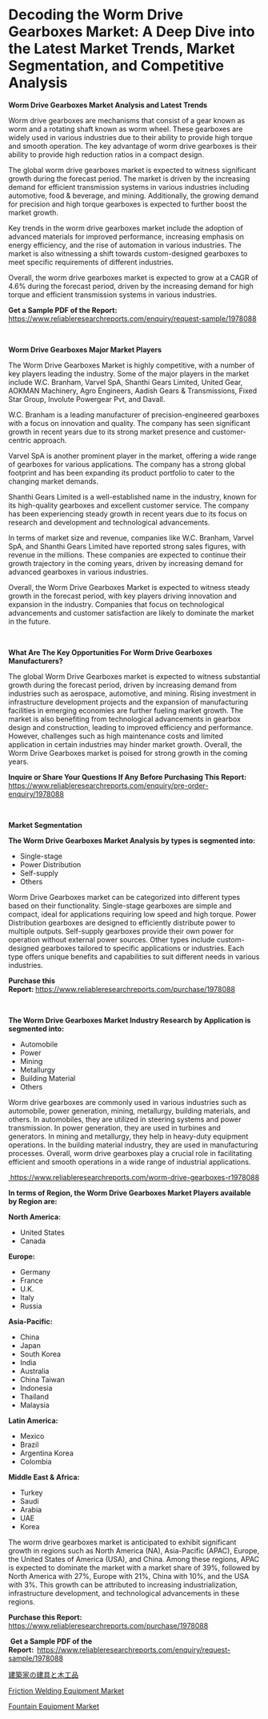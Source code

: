 <p><h1>Decoding the Worm Drive Gearboxes Market: A Deep Dive into the Latest Market Trends, Market Segmentation, and Competitive Analysis</h1></p><p><strong>Worm Drive Gearboxes Market Analysis and Latest Trends</strong></p>
<p><p>Worm drive gearboxes are mechanisms that consist of a gear known as worm and a rotating shaft known as worm wheel. These gearboxes are widely used in various industries due to their ability to provide high torque and smooth operation. The key advantage of worm drive gearboxes is their ability to provide high reduction ratios in a compact design.</p><p>The global worm drive gearboxes market is expected to witness significant growth during the forecast period. The market is driven by the increasing demand for efficient transmission systems in various industries including automotive, food & beverage, and mining. Additionally, the growing demand for precision and high torque gearboxes is expected to further boost the market growth.</p><p>Key trends in the worm drive gearboxes market include the adoption of advanced materials for improved performance, increasing emphasis on energy efficiency, and the rise of automation in various industries. The market is also witnessing a shift towards custom-designed gearboxes to meet specific requirements of different industries.</p><p>Overall, the worm drive gearboxes market is expected to grow at a CAGR of 4.6% during the forecast period, driven by the increasing demand for high torque and efficient transmission systems in various industries.</p></p>
<p><strong>Get a Sample PDF of the Report:&nbsp;</strong> <a href="https://www.reliableresearchreports.com/enquiry/request-sample/1978088">https://www.reliableresearchreports.com/enquiry/request-sample/1978088</a></p>
<p>&nbsp;</p>
<p><strong>Worm Drive Gearboxes Major Market Players</strong></p>
<p><p>The Worm Drive Gearboxes Market is highly competitive, with a number of key players leading the industry. Some of the major players in the market include W.C. Branham, Varvel SpA, Shanthi Gears Limited, United Gear, AOKMAN Machinery, Agro Engineers, Aadish Gears & Transmissions, Fixed Star Group, Involute Powergear Pvt, and Davall.</p><p>W.C. Branham is a leading manufacturer of precision-engineered gearboxes with a focus on innovation and quality. The company has seen significant growth in recent years due to its strong market presence and customer-centric approach.</p><p>Varvel SpA is another prominent player in the market, offering a wide range of gearboxes for various applications. The company has a strong global footprint and has been expanding its product portfolio to cater to the changing market demands.</p><p>Shanthi Gears Limited is a well-established name in the industry, known for its high-quality gearboxes and excellent customer service. The company has been experiencing steady growth in recent years due to its focus on research and development and technological advancements.</p><p>In terms of market size and revenue, companies like W.C. Branham, Varvel SpA, and Shanthi Gears Limited have reported strong sales figures, with revenue in the millions. These companies are expected to continue their growth trajectory in the coming years, driven by increasing demand for advanced gearboxes in various industries.</p><p>Overall, the Worm Drive Gearboxes Market is expected to witness steady growth in the forecast period, with key players driving innovation and expansion in the industry. Companies that focus on technological advancements and customer satisfaction are likely to dominate the market in the future.</p></p>
<p>&nbsp;</p>
<p><strong>What Are The Key Opportunities For Worm Drive Gearboxes Manufacturers?</strong></p>
<p><p>The global Worm Drive Gearboxes market is expected to witness substantial growth during the forecast period, driven by increasing demand from industries such as aerospace, automotive, and mining. Rising investment in infrastructure development projects and the expansion of manufacturing facilities in emerging economies are further fueling market growth. The market is also benefiting from technological advancements in gearbox design and construction, leading to improved efficiency and performance. However, challenges such as high maintenance costs and limited application in certain industries may hinder market growth. Overall, the Worm Drive Gearboxes market is poised for strong growth in the coming years.</p></p>
<p><strong>Inquire or Share Your Questions If Any Before Purchasing This Report:</strong> <a href="https://www.reliableresearchreports.com/enquiry/pre-order-enquiry/1978088">https://www.reliableresearchreports.com/enquiry/pre-order-enquiry/1978088</a></p>
<p>&nbsp;</p>
<p><strong>Market Segmentation</strong></p>
<p><strong>The Worm Drive Gearboxes Market Analysis by types is segmented into:</strong></p>
<p><ul><li>Single-stage</li><li>Power Distribution</li><li>Self-supply</li><li>Others</li></ul></p>
<p><p>Worm Drive Gearboxes market can be categorized into different types based on their functionality. Single-stage gearboxes are simple and compact, ideal for applications requiring low speed and high torque. Power Distribution gearboxes are designed to efficiently distribute power to multiple outputs. Self-supply gearboxes provide their own power for operation without external power sources. Other types include custom-designed gearboxes tailored to specific applications or industries. Each type offers unique benefits and capabilities to suit different needs in various industries.</p></p>
<p><strong>Purchase this Report:&nbsp;</strong><a href="https://www.reliableresearchreports.com/purchase/1978088">https://www.reliableresearchreports.com/purchase/1978088</a></p>
<p>&nbsp;</p>
<p><strong>The Worm Drive Gearboxes Market Industry Research by Application is segmented into:</strong></p>
<p><ul><li>Automobile</li><li>Power</li><li>Mining</li><li>Metallurgy</li><li>Building Material</li><li>Others</li></ul></p>
<p><p>Worm drive gearboxes are commonly used in various industries such as automobile, power generation, mining, metallurgy, building materials, and others. In automobiles, they are utilized in steering systems and power transmission. In power generation, they are used in turbines and generators. In mining and metallurgy, they help in heavy-duty equipment operations. In the building material industry, they are used in manufacturing processes. Overall, worm drive gearboxes play a crucial role in facilitating efficient and smooth operations in a wide range of industrial applications.</p></p>
<p><a href="https://www.reliableresearchreports.com/worm-drive-gearboxes-r1978088">&nbsp;https://www.reliableresearchreports.com/worm-drive-gearboxes-r1978088</a></p>
<p><strong>In terms of Region, the Worm Drive Gearboxes Market Players available by Region are:</strong></p>
<p>
    <p> <strong> North America: </strong>
        <ul>
            <li>United States</li>
            <li>Canada</li>
        </ul>
        </p> 
    <p> <strong> Europe: </strong>
        <ul>
            <li>Germany</li>
            <li>France</li>
            <li>U.K.</li>
            <li>Italy</li>
            <li>Russia</li>
        </ul>
        </p> 
    <p> <strong> Asia-Pacific: </strong>
        <ul>
            <li>China</li>
            <li>Japan</li>
            <li>South Korea</li>
            <li>India</li>
            <li>Australia</li>
            <li>China Taiwan</li>
            <li>Indonesia</li>
            <li>Thailand</li>
            <li>Malaysia</li>
        </ul>
        </p> 
    <p> <strong> Latin America: </strong>
        <ul>
            <li>Mexico</li>
            <li>Brazil</li>
            <li>Argentina Korea</li>
            <li>Colombia</li>
        </ul>
        </p> 
    <p> <strong> Middle East & Africa: </strong>
        <ul>
            <li>Turkey</li>
            <li>Saudi</li>
            <li>Arabia</li>
            <li>UAE</li>
            <li>Korea</li>
        </ul>
    </p>
    </p>
<p><p>The worm drive gearboxes market is anticipated to exhibit significant growth in regions such as North America (NA), Asia-Pacific (APAC), Europe, the United States of America (USA), and China. Among these regions, APAC is expected to dominate the market with a market share of 39%, followed by North America with 27%, Europe with 21%, China with 10%, and the USA with 3%. This growth can be attributed to increasing industrialization, infrastructure development, and technological advancements in these regions.</p></p>
<p><strong>Purchase this Report: </strong><a href="https://www.reliableresearchreports.com/purchase/1978088">https://www.reliableresearchreports.com/purchase/1978088</a></p>
<p>&nbsp;<strong>Get a Sample PDF of the Report:&nbsp;&nbsp;</strong><a href="https://www.reliableresearchreports.com/enquiry/request-sample/1978088">https://www.reliableresearchreports.com/enquiry/request-sample/1978088</a></p>
<p><strong></strong></p>
<p><p><a href="https://github.com/EthanMorar2011/Market-Research-Report-List-2/blob/main/5834651157992.md">建築家の建具と木工品</a></p><p><a href="https://github.com/flwellarose/Market-Research-Report-List-1/blob/main/friction-welding-equipment-market.md">Friction Welding Equipment Market</a></p><p><a href="https://github.com/AndreanneHane2023/Market-Research-Report-List-1/blob/main/fountain-equipment-market.md">Fountain Equipment Market</a></p></p>